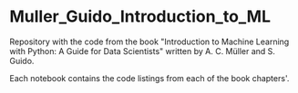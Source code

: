 # Muller_Guido_Introduction_to_ML
Repository with the code from the book "Introduction to Machine Learning with Python: A Guide for Data Scientists" written by A. C. Müller and S. Guido.

Each notebook contains the code listings from each of the book chapters'.
